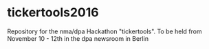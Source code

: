 # tickertools2016
Repository for the nma/dpa Hackathon "tickertools". To be held from November 10 - 12th in the dpa newsroom in Berlin
